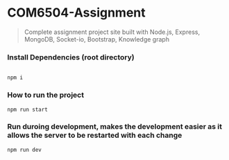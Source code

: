# COM6504-Assignment


> Complete assignment project site built with Node.js, Express, MongoDB, Socket-io, Bootstrap, Knowledge graph



### Install Dependencies (root directory)

```

npm i
```


### How to run the project 

```
npm run start

```
### Run duroing development, makes the development easier as it allows the server to be restarted with each change

```
npm run dev

```
